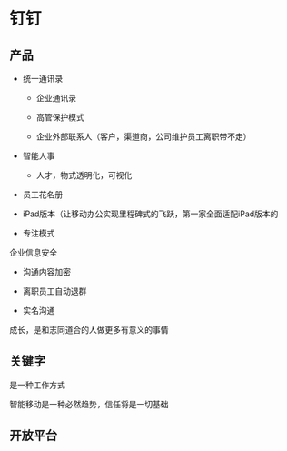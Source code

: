# 钉钉

## 产品

- 统一通讯录

    - 企业通讯录
    
    - 高管保护模式
    
    - 企业外部联系人（客户，渠道商，公司维护员工离职带不走）

- 智能人事

    - 人才，物式透明化，可视化

- 员工花名册

- iPad版本（让移动办公实现里程碑式的飞跃，第一家全面适配iPad版本的

- 专注模式

企业信息安全

- 沟通内容加密

- 离职员工自动退群

- 实名沟通

成长，是和志同道合的人做更多有意义的事情



## 关键字

是一种工作方式

智能移动是一种必然趋势，信任将是一切基础

## 开放平台


